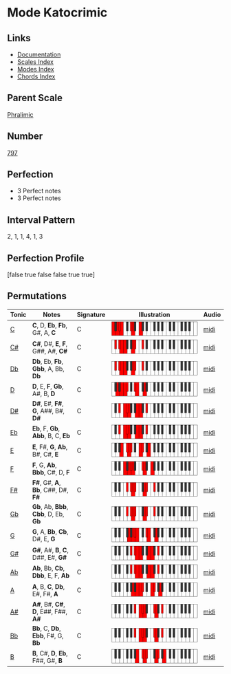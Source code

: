 # Mode Katocrimic

## Links

- [Documentation](index.md)
- [Scales Index](Scales.md)
- [Modes Index](Modes.md)
- [Chords Index](Chords.md)

## Parent Scale

[Phralimic](ScalePhralimic.md)

## Number

[797](https://ianring.com/musictheory/scales/797)

## Perfection

- 3 Perfect notes
- 3 Perfect notes

## Interval Pattern

2, 1, 1, 4, 1, 3

## Perfection Profile

[false true false false true true]

## Permutations

| Tonic | Notes | Signature | Illustration | Audio |
|-------|-------|-----------|--------------|-------|
| [C](ModeCNaturalKatocrimic.md) | **C**, D, **Eb**, **Fb**, G#, A, **C** | C | ![CNaturalKatocrimic](ModeCNaturalKatocrimic.png) | [midi](https://github.com/edipermadi/music/blob/main/docs/ModeCNaturalKatocrimic.mid?raw=true) |
| [C#](ModeCSharpKatocrimic.md) | **C#**, D#, **E**, **F**, G##, A#, **C#** | C | ![CSharpKatocrimic](ModeCSharpKatocrimic.png) | [midi](https://github.com/edipermadi/music/blob/main/docs/ModeCSharpKatocrimic.mid?raw=true) |
| [Db](ModeDFlatKatocrimic.md) | **Db**, Eb, **Fb**, **Gbb**, A, Bb, **Db** | C | ![DFlatKatocrimic](ModeDFlatKatocrimic.png) | [midi](https://github.com/edipermadi/music/blob/main/docs/ModeDFlatKatocrimic.mid?raw=true) |
| [D](ModeDNaturalKatocrimic.md) | **D**, E, **F**, **Gb**, A#, B, **D** | C | ![DNaturalKatocrimic](ModeDNaturalKatocrimic.png) | [midi](https://github.com/edipermadi/music/blob/main/docs/ModeDNaturalKatocrimic.mid?raw=true) |
| [D#](ModeDSharpKatocrimic.md) | **D#**, E#, **F#**, **G**, A##, B#, **D#** | C | ![DSharpKatocrimic](ModeDSharpKatocrimic.png) | [midi](https://github.com/edipermadi/music/blob/main/docs/ModeDSharpKatocrimic.mid?raw=true) |
| [Eb](ModeEFlatKatocrimic.md) | **Eb**, F, **Gb**, **Abb**, B, C, **Eb** | C | ![EFlatKatocrimic](ModeEFlatKatocrimic.png) | [midi](https://github.com/edipermadi/music/blob/main/docs/ModeEFlatKatocrimic.mid?raw=true) |
| [E](ModeENaturalKatocrimic.md) | **E**, F#, **G**, **Ab**, B#, C#, **E** | C | ![ENaturalKatocrimic](ModeENaturalKatocrimic.png) | [midi](https://github.com/edipermadi/music/blob/main/docs/ModeENaturalKatocrimic.mid?raw=true) |
| [F](ModeFNaturalKatocrimic.md) | **F**, G, **Ab**, **Bbb**, C#, D, **F** | C | ![FNaturalKatocrimic](ModeFNaturalKatocrimic.png) | [midi](https://github.com/edipermadi/music/blob/main/docs/ModeFNaturalKatocrimic.mid?raw=true) |
| [F#](ModeFSharpKatocrimic.md) | **F#**, G#, **A**, **Bb**, C##, D#, **F#** | C | ![FSharpKatocrimic](ModeFSharpKatocrimic.png) | [midi](https://github.com/edipermadi/music/blob/main/docs/ModeFSharpKatocrimic.mid?raw=true) |
| [Gb](ModeGFlatKatocrimic.md) | **Gb**, Ab, **Bbb**, **Cbb**, D, Eb, **Gb** | C | ![GFlatKatocrimic](ModeGFlatKatocrimic.png) | [midi](https://github.com/edipermadi/music/blob/main/docs/ModeGFlatKatocrimic.mid?raw=true) |
| [G](ModeGNaturalKatocrimic.md) | **G**, A, **Bb**, **Cb**, D#, E, **G** | C | ![GNaturalKatocrimic](ModeGNaturalKatocrimic.png) | [midi](https://github.com/edipermadi/music/blob/main/docs/ModeGNaturalKatocrimic.mid?raw=true) |
| [G#](ModeGSharpKatocrimic.md) | **G#**, A#, **B**, **C**, D##, E#, **G#** | C | ![GSharpKatocrimic](ModeGSharpKatocrimic.png) | [midi](https://github.com/edipermadi/music/blob/main/docs/ModeGSharpKatocrimic.mid?raw=true) |
| [Ab](ModeAFlatKatocrimic.md) | **Ab**, Bb, **Cb**, **Dbb**, E, F, **Ab** | C | ![AFlatKatocrimic](ModeAFlatKatocrimic.png) | [midi](https://github.com/edipermadi/music/blob/main/docs/ModeAFlatKatocrimic.mid?raw=true) |
| [A](ModeANaturalKatocrimic.md) | **A**, B, **C**, **Db**, E#, F#, **A** | C | ![ANaturalKatocrimic](ModeANaturalKatocrimic.png) | [midi](https://github.com/edipermadi/music/blob/main/docs/ModeANaturalKatocrimic.mid?raw=true) |
| [A#](ModeASharpKatocrimic.md) | **A#**, B#, **C#**, **D**, E##, F##, **A#** | C | ![ASharpKatocrimic](ModeASharpKatocrimic.png) | [midi](https://github.com/edipermadi/music/blob/main/docs/ModeASharpKatocrimic.mid?raw=true) |
| [Bb](ModeBFlatKatocrimic.md) | **Bb**, C, **Db**, **Ebb**, F#, G, **Bb** | C | ![BFlatKatocrimic](ModeBFlatKatocrimic.png) | [midi](https://github.com/edipermadi/music/blob/main/docs/ModeBFlatKatocrimic.mid?raw=true) |
| [B](ModeBNaturalKatocrimic.md) | **B**, C#, **D**, **Eb**, F##, G#, **B** | C | ![BNaturalKatocrimic](ModeBNaturalKatocrimic.png) | [midi](https://github.com/edipermadi/music/blob/main/docs/ModeBNaturalKatocrimic.mid?raw=true) |
